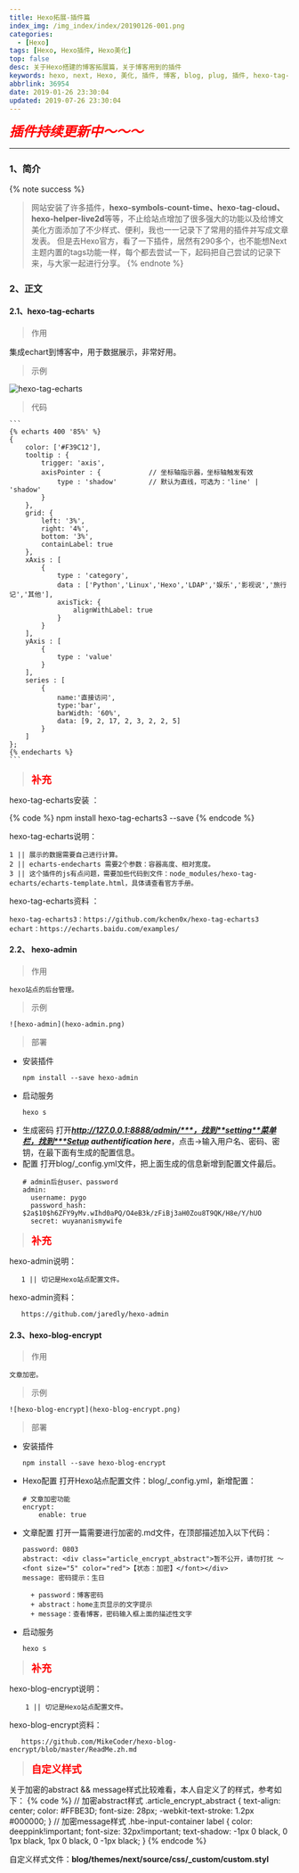 ```yaml
---
title: Hexo拓展-插件篇
index_img: /img_index/index/20190126-001.png
categories:
  - [Hexo]
tags: [Hexo, Hexo插件, Hexo美化]
top: false
desc: 关于Hexo搭建的博客拓展篇，关于博客用到的插件
keywords: hexo, next, Hexo, 美化, 插件, 博客, blog, plug, 插件, hexo-tag-echarts, hexo-admin, hexo-blog-encrypt
abbrlink: 36954
date: 2019-01-26 23:30:04
updated: 2019-07-26 23:30:04
---
```


<font color="red" size="5">***插件持续更新中～～～***</font>

<!-- more -->
<hr />

### 1、简介
{% note success %}
> 网站安装了许多插件，**hexo-symbols-count-time、hexo-tag-cloud、hexo-helper-live2d**等等，不止给站点增加了很多强大的功能以及给博文美化方面添加了不少样式、便利，我也一一记录下了常用的插件并写成文章发表。
> 但是去Hexo官方，看了一下插件，居然有290多个，也不能想Next主题内置的tags功能一样，每个都去尝试一下，起码把自己尝试的记录下来，与大家一起进行分享。
{% endnote %}




### 2、正文

#### 2.1、hexo-tag-echarts

> 作用

集成echart到博客中，用于数据展示，非常好用。

> 示例

![hexo-tag-echarts](hexo-tag-echarts.png)

> 代码

    ```
    {% echarts 400 '85%' %}
    {
        color: ['#F39C12'],
        tooltip : {
            trigger: 'axis',
            axisPointer : {            // 坐标轴指示器，坐标轴触发有效
                type : 'shadow'        // 默认为直线，可选为：'line' | 'shadow'
            }
        },
        grid: {
            left: '3%',
            right: '4%',
            bottom: '3%',
            containLabel: true
        },
        xAxis : [
            {
                type : 'category',
                data : ['Python','Linux','Hexo','LDAP','娱乐','影视说','旅行记','其他'],
                axisTick: {
                    alignWithLabel: true
                }
            }
        ],
        yAxis : [
            {
                type : 'value'
            }
        ],
        series : [
            {
                name:'直接访问',
                type:'bar',
                barWidth: '60%',
                data: [9, 2, 17, 2, 3, 2, 2, 5]
            }
        ]
    };
    {% endecharts %}
    ```


> <font size="4" color="red">**补充**</font>

hexo-tag-echarts安装 ：

{% code %}
npm install hexo-tag-echarts3 --save
{% endcode %}

hexo-tag-echarts说明：
```
1 || 展示的数据需要自己进行计算。
2 || echarts-endecharts 需要2个参数：容器高度、相对宽度。
3 || 这个插件的js有点问题，需要加些代码到文件：node_modules/hexo-tag-echarts/echarts-template.html，具体请查看官方手册。
```
hexo-tag-echarts资料 ：
```
hexo-tag-echarts3：https://github.com/kchen0x/hexo-tag-echarts3
echart：https://echarts.baidu.com/examples/
```

#### 2.2、 hexo-admin

> 作用

    hexo站点的后台管理。

> 示例

    ![hexo-admin](hexo-admin.png)

> 部署

- 安装插件
    ```
    npm install --save hexo-admin
    ```
- 启动服务
    ```
    hexo s
    ```
- 生成密码
    打开***http://127.0.0.1:8888/admin/***，找到**setting**菜单栏，找到***Setup authentification here***，点击->输入用户名、密码、密钥，在最下面有生成的配置信息。
- 配置
    打开blog/_config.yml文件，把上面生成的信息新增到配置文件最后。
    ```
    # admin后台user、password
    admin:
      username: pygo
      password_hash: $2a$10$h6ZFY9yMv.wIhd0aPQ/O4eB3k/zFiBj3aH0Zou8T9QK/H8e/Y/hUO
      secret: wuyananismywife
    ```

> <font size="4" color="red">**补充**</font>

 hexo-admin说明：
 ```
    1 || 切记是Hexo站点配置文件。
 ```
hexo-admin资料：
 ```
    https://github.com/jaredly/hexo-admin
 ```

 


#### 2.3、hexo-blog-encrypt

> 作用

    文章加密。

> 示例

    ![hexo-blog-encrypt](hexo-blog-encrypt.png)

> 部署

- 安装插件
    ```
    npm install --save hexo-blog-encrypt
    ```
- Hexo配置
    打开Hexo站点配置文件：blog/_config.yml，新增配置：
    ```
    # 文章加密功能
    encrypt:
        enable: true
    ```
- 文章配置
    打开一篇需要进行加密的.md文件，在顶部描述加入以下代码：
    ```
    password: 0803
    abstract: <div class="article_encrypt_abstract">暂不公开，请勿打扰 ～<font size="5" color="red">【状态：加密】</font></div>
    message: 密码提示：生日
    ```
        + password：博客密码
        + abstract：home主页显示的文字提示
        + message：查看博客，密码输入框上面的描述性文字
- 启动服务
    ```
    hexo s
    ```

> <font size="4" color="red">**补充**</font>

hexo-blog-encrypt说明：
```
    1 || 切记是Hexo站点配置文件。
```
 hexo-blog-encrypt资料：
 ```
    https://github.com/MikeCoder/hexo-blog-encrypt/blob/master/ReadMe.zh.md
 ```

> <font size="4" color="red">**自定义样式**</font>

关于加密的abstract && message样式比较难看，本人自定义了的样式，参考如下：
    {% code %}
    // 加密abstract样式
    .article_encrypt_abstract {
        text-align: center;
        color: #FFBE3D;
        font-size: 28px;
        -webkit-text-stroke: 1.2px #000000;
    }
    // 加密message样式
    .hbe-input-container label {
        color: deeppink!important;
        font-size: 32px!important;
        text-shadow: -1px 0 black, 0 1px black, 1px 0 black, 0 -1px black;
    }
    {% endcode %}

自定义样式文件：**blog/themes/next/source/css/_custom/custom.styl**

